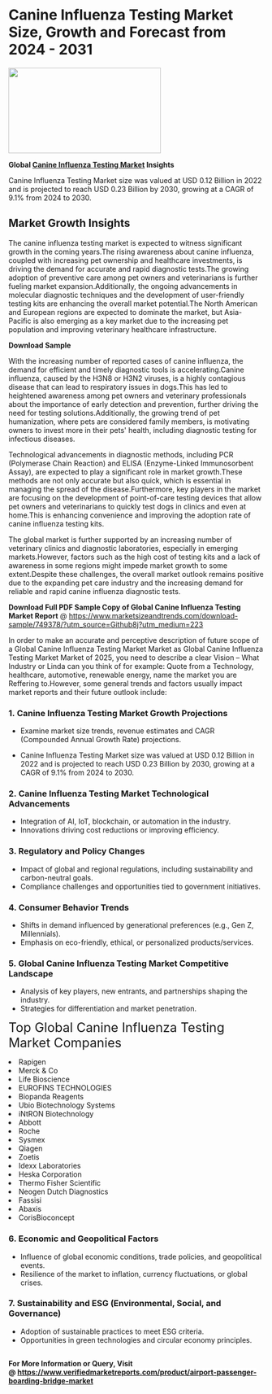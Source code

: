 <H1>Canine Influenza Testing Market Size, Growth and Forecast from 2024 - 2031</H1><img class="aligncenter size-medium wp-image-584254" src="https://thirdeyenews.in/wp-content/uploads/2024/09/Global-Market-Research-300x168.jpeg" alt="" width="300" height="168" /><p><strong>Global&nbsp;<a href="https://www.marketsizeandtrends.com/download-sample/749378/?utm_source=Github8j?utm_medium=223">Canine Influenza Testing Market</a> Insights</strong></p><p>Canine Influenza Testing Market size was valued at USD 0.12 Billion in 2022 and is projected to reach USD 0.23 Billion by 2030, growing at a CAGR of 9.1% from 2024 to 2030.</p><p><h2>Market Growth Insights</h2> <p>The canine influenza testing market is expected to witness significant growth in the coming years.The rising awareness about canine influenza, coupled with increasing pet ownership and healthcare investments, is driving the demand for accurate and rapid diagnostic tests.The growing adoption of preventive care among pet owners and veterinarians is further fueling market expansion.Additionally, the ongoing advancements in molecular diagnostic techniques and the development of user-friendly testing kits are enhancing the overall market potential.The North American and European regions are expected to dominate the market, but Asia-Pacific is also emerging as a key market due to the increasing pet population and improving veterinary healthcare infrastructure.</p> <p><strong>Download Sample</strong></p> <p>With the increasing number of reported cases of canine influenza, the demand for efficient and timely diagnostic tools is accelerating.Canine influenza, caused by the H3N8 or H3N2 viruses, is a highly contagious disease that can lead to respiratory issues in dogs.This has led to heightened awareness among pet owners and veterinary professionals about the importance of early detection and prevention, further driving the need for testing solutions.Additionally, the growing trend of pet humanization, where pets are considered family members, is motivating owners to invest more in their pets' health, including diagnostic testing for infectious diseases.</p> <p>Technological advancements in diagnostic methods, including PCR (Polymerase Chain Reaction) and ELISA (Enzyme-Linked Immunosorbent Assay), are expected to play a significant role in market growth.These methods are not only accurate but also quick, which is essential in managing the spread of the disease.Furthermore, key players in the market are focusing on the development of point-of-care testing devices that allow pet owners and veterinarians to quickly test dogs in clinics and even at home.This is enhancing convenience and improving the adoption rate of canine influenza testing kits.</p> <p>The global market is further supported by an increasing number of veterinary clinics and diagnostic laboratories, especially in emerging markets.However, factors such as the high cost of testing kits and a lack of awareness in some regions might impede market growth to some extent.Despite these challenges, the overall market outlook remains positive due to the expanding pet care industry and the increasing demand for reliable and rapid canine influenza diagnostic tests.</p> <p><span class=""><strong>Download Full PDF Sample Copy of Global Canine Influenza Testing Market Report</strong> @ <a href="https://www.marketsizeandtrends.com/download-sample/749378/?utm_source=Github8j?utm_medium=223" target="_blank">https://www.marketsizeandtrends.com/download-sample/749378/?utm_source=Github8j?utm_medium=223</a></span></p><p>In order to make an accurate and perceptive description of future scope of a Global&nbsp;Canine Influenza Testing Market Market as Global&nbsp;Canine Influenza Testing Market Market of 2025, you need to describe a clear Vision &ndash; What Industry or Linda can you think of for example: Quote from a Technology, healthcare, automotive, renewable energy, name the market you are Reffering to.However, some general trends and factors usually impact market reports and their future outlook include:</p><h3>1.&nbsp;<strong>Canine Influenza Testing Market Growth Projections</strong></h3><ul><li>Examine market size trends, revenue estimates and CAGR (Compounded Annual Growth Rate) projections.</li><li><p>Canine Influenza Testing Market size was valued at USD 0.12 Billion in 2022 and is projected to reach USD 0.23 Billion by 2030, growing at a CAGR of 9.1% from 2024 to 2030.</p></li></ul><h3>2.&nbsp;<strong>Canine Influenza Testing Market Technological Advancements</strong></h3><ul><li>Integration of AI, IoT, blockchain, or automation in the industry.</li><li>Innovations driving cost reductions or improving efficiency.</li></ul><h3>3.&nbsp;<strong>Regulatory and Policy Changes</strong></h3><ul><li>Impact of global and regional regulations, including sustainability and carbon-neutral goals.</li><li>Compliance challenges and opportunities tied to government initiatives.</li></ul><h3>4.&nbsp;<strong>Consumer Behavior Trends</strong></h3><ul><li>Shifts in demand influenced by generational preferences (e.g., Gen Z, Millennials).</li><li>Emphasis on eco-friendly, ethical, or personalized products/services.</li></ul><h3>5.&nbsp;<strong>Global Canine Influenza Testing Market Competitive Landscape</strong></h3><ul><li>Analysis of key players, new entrants, and partnerships shaping the industry.</li><li>Strategies for differentiation and market penetration.</li></ul><p data-pm-slice="1 1 []"><span style="color: inherit; font-family: inherit; font-size: 25px;">Top Global Canine Influenza Testing Market Companies</span></p><div class="" data-test-id=""><p><li>Rapigen</li><li> Merck & Co</li><li> Life Bioscience</li><li> EUROFINS TECHNOLOGIES</li><li> Biopanda Reagents</li><li> Ubio Biotechnology Systems</li><li> iNtRON Biotechnology</li><li> Abbott</li><li> Roche</li><li> Sysmex</li><li> Qiagen</li><li> Zoetis</li><li> Idexx Laboratories</li><li> Heska Corporation</li><li> Thermo Fisher Scientific</li><li> Neogen Dutch Diagnostics</li><li> Fassisi</li><li> Abaxis</li><li> CorisBioconcept</li></p></div><h3>6.&nbsp;<strong>Economic and Geopolitical Factors</strong></h3><ul><li>Influence of global economic conditions, trade policies, and geopolitical events.</li><li>Resilience of the market to inflation, currency fluctuations, or global crises.</li></ul><h3>7.&nbsp;<strong>Sustainability and ESG (Environmental, Social, and Governance)</strong></h3><ul><li>Adoption of sustainable practices to meet ESG criteria.</li><li>Opportunities in green technologies and circular economy principles.</li></ul><h2><strong style="font-size: 14px;">For More Information or Query, Visit @&nbsp;</strong><a style="background-color: #ffffff; font-size: 14px;" href="https://www.marketsizeandtrends.com/report/canine-influenza-testing-market/" target="_blank">https://www.verifiedmarketreports.com/product/airport-passenger-boarding-bridge-market</a></h2>